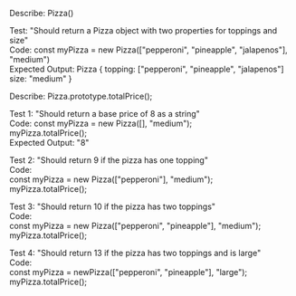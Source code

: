 Describe: Pizza()  

Test: "Should return a Pizza object with two properties for toppings and size"  
Code: const myPizza = new Pizza(["pepperoni", "pineapple", "jalapenos"], "medium")  
Expected Output: Pizza { topping: ["pepperoni", "pineapple", "jalapenos"] size: "medium" }  

Describe: Pizza.prototype.totalPrice();  

Test 1: "Should return a base price of 8 as a string"  
Code: 
const myPizza = new Pizza([], "medium");  
myPizza.totalPrice();  
Expected Output: "8"  

Test 2: "Should return 9 if the pizza has one topping"  
Code:  
const myPizza = new Pizza(["pepperoni"], "medium");  
myPizza.totalPrice(); 

Test 3: "Should return 10 if the pizza has two toppings"  
Code:  
const myPizza = new Pizza(["pepperoni", "pineapple"], "medium");  
myPizza.totalPrice(); 

Test 4: "Should return 13 if the pizza has two toppings and is large"  
Code:  
const myPizza = newPizza(["pepperoni", "pineapple"], "large");  
myPizza.totalPrice();  